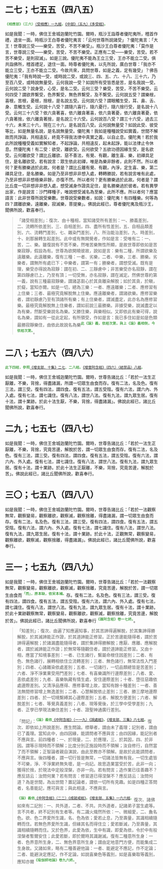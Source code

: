 # 二七；七五五（四八五）

<sup><font color="green">《相應部》（三六）[〈受相應〉一九經](https://github.com/gwsice/buddhism/blob/master/%E6%97%A9%E6%9C%9F/%E5%8D%97%E4%BC%A0%E7%9B%B8%E5%BA%94%E9%83%A8/04%E5%85%AD%E5%A4%84%E7%AF%87/36%20%E5%8F%97%E7%9B%B8%E5%BA%942.md#36_19)。[《中部》（五九）《多受經》](https://github.com/gwsice/buddhism/blob/master/%E6%97%A9%E6%9C%9F/%E5%8D%97%E4%BC%A0%E4%B8%AD%E9%83%A8/059%20%E5%A4%9A%E5%8F%97%E7%BB%8F.md)。</font></sup>

如是我聞：一時，佛住王舍城迦蘭陀竹園。爾時，瓶沙王詣尊者優陀夷所，稽首作禮，退坐一面。時瓶沙王白尊者優陀夷言：「云何世尊所說諸受」？優陀夷言：「大王！世尊說三受——樂受，苦受，不苦不樂受」。瓶沙王白尊者優陀夷：「莫作是言，世尊說三受——樂受，苦受，不苦不樂受。正應有二受——樂受，苦受。若不苦不樂受，是則寂滅」。如是三說。優陀夷不能為王立三受，王亦不能立二受。俱共詣佛所，稽首禮足，退住一面。時尊者優陀夷，以先所說，廣白世尊：「我亦不能立三受，王亦不能立二受。今故共來，具問世尊，如是之義，定有幾受」？佛告優陀夷：「我有時說一受，或時說二受，或說三、四、五、六、十八、三十六，乃至百八受，或時說無量受。云何我說一受？如說所有受皆悉是苦，是名我說一受。云何說二受？說身受，心受，是名二受。云何三受？樂受，苦受，不苦不樂受。云何四受？謂欲界繫受，色界繫受，無色界繫受，及不繫受。云何說五受？謂樂根，喜根，苦根，憂根，捨根，是名說五受。云何說六受？謂眼觸生受，耳、鼻、舌、身、意觸生受。云何說十八受？謂隨六喜行，隨六憂行，隨六捨行受，是名說十八受。云何三十六受？依六貪著喜，依六離貪著喜，依六貪著憂，依六離貪著憂，依六貪著捨，依六離貪著捨，是名說三十六受。云何說百八受？謂三十六受，過去三十六，未來三十六，現在三十六，是名說百八受。云何說無量受？如說此受、彼受等比，如是無量名說，是名說無量受。優陀夷！我如是種種說受如實義，世間不解故而共諍論，共相違反，終竟不得我法律中真實之義，以自止息。優陀夷！若於我此所說種種受義如實解知者，不起諍論，共相違反，起未起諍，能以法律止令休息。然優陀夷！有二受：欲受，離欲受。云何欲受？五欲功德因緣生受，是名欲受。云何離欲受？謂比丘離欲、惡不善法，有覺、有觀，離生喜、樂，初禪具足住，是名離欲受。若有說言：眾生依此初禪，唯是為樂非餘者，此則不然。所以者何？更有勝樂過於此故。何者是？謂比丘離有覺、有觀，內淨，定生喜、樂，第二禪具足住，是名勝樂。如是乃至非想非非想入處，轉轉勝說，若有說言唯有此處，乃至非想非非想極樂非餘，亦復不然。所以者何？更有勝樂過於此故。何者是？謂比丘度一切非想非非想入處，想受滅身作證具足住，是名勝樂過於彼者。若有異學出家，作是說言：沙門釋種子，唯說想受滅名為至樂，此所不應。所以者何？應當語言：此非世尊所說受樂數。世尊說受樂數者，如說：優陀夷！有四種樂。何等為四？謂離欲樂，遠離樂，寂滅樂，菩提樂」。佛說此經已，尊者優陀夷及瓶沙王，聞佛所說，歡喜奉行。

> 「諸受相差別」：復次、由十種相，當知諸受所有差別：一、勝義差別，二、流轉所依差別，三、自相差別，四、盡所有性差別，五、自相品類差別，六、流轉門差別，七、雜染門差別，八、所治能治差別，九、時差別，十、剎那展轉生起差別。此中或有無開覺者，作如是言：受唯有二：一、苦，二、樂。雖復說有不苦不樂，然唯苦樂無性所顯，是故世尊即依如是苦樂寂靜，假設為有。世尊為欲開曉彼故，說如是言：樂有二種，所謂欲樂及遠離樂。此遠離樂，復有三種：一者、劣樂，二者、中樂，三者、勝樂。劣樂者，謂無所有處已下；中樂者，謂第一有；勝樂者，謂想受滅。既有是理，樂受亦得說為寂靜：謂在初、二、三靜慮中；非苦樂受亦名寂靜，謂在第四靜慮已上，乃至有頂；一切受無，亦名寂靜，謂在滅定。然佛世尊約第一義，說有三種最寂靜樂，謂諸苾芻心於其貪離染解脫；如於其貪，於瞋，於癡，當知亦爾。如是一切，總為三樂：一者、應遠離樂；二者、應修習有上住樂；三者、最極究竟解脫無上住樂。應遠離樂者，謂諸欲樂。應修習樂者，謂初靜慮乃至有頂諸所有樂；有上住樂者，謂滅盡定，此亦名為應修習樂。最極究竟解脫無上住樂者，謂如前說三最勝樂。非據受樂，說滅盡定以為有樂，然斷受樂說名為樂。又勝住樂，與樂相似。又即依此有樂可得，說名為樂，謂如有一從此定起，有所領受，作如是言：我已多住如是如是色類最勝寂靜樂住，由依此故說名為樂<sup><font color="green">此《論》義，依經次第，與上《論》義相倒，今依經次第。</font></sup>。

# 二八；七五六（四八六）

<sup><font color="green">此下四經，參照[《增支部．十集》二七](https://github.com/gwsice/buddhism/blob/master/%E6%97%A9%E6%9C%9F/%E5%8D%97%E4%BC%A0%E5%A2%9E%E6%94%AF%E9%83%A8/23%20%E5%8D%81%E9%9B%86%203.md#27)、二八經。[《增壹阿含經》（四六）〈結禁品〉八經](https://github.com/gwsice/buddhism/blob/master/%E6%97%A9%E6%9C%9F/%E5%A2%9E%E4%B8%80%E9%98%BF%E5%90%AB%E7%BB%8F/42.md#46_8)。</font></sup>

如是我聞：一時，佛住王舍城迦蘭陀竹園。爾時，世尊告諸比丘：「若於一法生正厭離，不樂，背捨，得盡諸漏，所謂一切眾生由食而存。復有二法，名及色。復有三法，謂三受。復有四法，謂四食。復有五法，謂五受陰。復有六法，謂六內、外入處。復有七法，謂七識住。復有八法，謂世八法。復有九法，謂九眾生居。復有十法，謂十業跡。於此十法生厭，不樂，背捨，得盡諸漏」。佛說此經已，諸比丘聞佛所說，歡喜奉行。

# 二九；七五七（四八七）

如是我聞：一時，佛住王舍城迦蘭陀竹園。爾時，世尊告諸比丘：「若於一法生正厭離，不樂，背捨，究竟苦邊，解脫於苦，謂一切眾生由食而存。復有二法，名及色。復有三法，謂三受。復有四法，謂四食。復有五法，謂五受陰。復有六法，謂六內、外入處。復有七法，謂七識住。復有八法，謂世八法。復有九法，謂九眾生居。復有十法，謂十業跡。於此十法生正厭離，不樂，背捨，究竟苦邊，解脫於苦」。佛說此經已，諸比丘聞佛所說，歡喜奉行。

# 三〇；七五八（四八八）

如是我聞：一時，佛住王舍城迦蘭陀竹園。爾時，世尊告諸比丘：「若於一法觀察無常，觀察變易，觀察離欲，觀察滅，觀察捨離，得盡諸漏，謂一切眾生由食而存。復有二法，名及色。復有三法，謂三受。復有四法，謂四食。復有五法，謂五受陰。復有六法，謂六內、外入處。復有七法，謂七識住。復有八法，謂世八法。復有九法，謂九眾生居。復有十法，謂十業跡。於此十法，正觀無常，觀察變易，觀察離欲，觀察滅，觀察捨離，得盡諸漏」。佛說此經已，諸比丘聞佛所說，歡喜奉行。

# 三一；七五九（四八九）

如是我聞：一時，佛住王舍城迦蘭陀竹園。爾時，世尊告諸比丘：「若於一法觀察無常，觀察變易，觀察離欲，觀察滅，觀察捨離，究竟苦邊，解脫於苦，謂一切眾生由食而<sup><font color="green">「而」，原本缺，依宋本補。</font></sup>存。復有二法，名及色。復有三法，謂三受。復有四法，謂四食。復有五法，謂五受陰。復有六法，謂六內、外入處。復有七法，謂七識住。復有八法，謂世八法。復有九法，謂九眾生居。復有十法，謂十業跡。於此十業跡觀察無常，觀察變易，觀察離欲，觀察滅，觀察捨離，究竟苦邊，解脫於苦」。佛說此經已，諸比丘聞佛所說，歡喜奉行<sup><font color="green">《雜阿含經》卷一七終。</font></sup>。

> 「知差別」：復次、由遍了知應遍知事，於其苦諦得遍解脫，於其集諦得勝解脫，於其滅諦能正作證，於其道諦能正修習。正於苦邊能隨得者，謂於苦諦得遍解脫；於諸漏盡能隨得者，謂於集諦得勝解脫；應厭、應離、應解脫者，謂於滅諦能正作證；於無常等隨觀住者，謂於道諦能正修習。又由十相，應當了知境事差別：一者、已生諸行，繫屬命根住因差別；二者、有色、無色諸行，展轉相依住立流轉差別；三者、無色諸行，無常法性入門差別；四者、心諸雜染依處差別；五者、一切諸行，一切品類總皆是苦差別；六者、淨不淨業果受用門差別；七者、有喜樂識所行邊際差別；八者、愛、恚依處差別；九者、喜樂執藏有情生處，安住邊際差別；十者、墮往惡趣依處邊際差別。又清淨品應得、應修事增上故，當知有餘十種差別：一者、善法無間修習增上無逸差別；二者、心慧解脫依止差別；三者、勝三摩地邊際差別；四者、於一切境繫縛其心邊際差別；五者、解脫方便差別；六者、解脫差別；七者、等覺真義差別；八者、現等覺後，於三學中受學差別；九者、正學已學現法樂住差別；十者、證聖神通廣行差別。
>
> 「問記」：<sup><font color="green">《論》義依[《中阿含經》（一一九）《說處經》](https://github.com/gwsice/buddhism/blob/master/%E6%97%A9%E6%9C%9F/%E4%B8%AD%E9%98%BF%E5%90%AB%E7%BB%8F/29.md#119)。[《增支部．三集》六七經](https://github.com/gwsice/buddhism/blob/master/%E6%97%A9%E6%9C%9F/%E5%8D%97%E4%BC%A0%E5%A2%9E%E6%94%AF%E9%83%A8/03%20%E4%B8%89%E9%9B%86%207.md#67)。</font></sup>復次、即依如上所說差別，應生問論。標舉者，謂由未了義理；記別者，謂由已了義理。當知此中，由四因緣，能請問者不應與言；由四因緣，能記別者不應與言。前四種者：一、於現量，二、於應理，三、於其因，四、於非因。謂等示現時而不領解；比度分別正施設時而不領解；汝自修行，自然當了而不領解；正智論者親自演說，由此至教亦不領解。是故於此能請問者，不應與言。後四種者，謂一切行皆是無常，一切諸法皆無有我，一切生處皆不可樂，淨、不淨業終無失壞，是一向記。故思造業當受於苦，此非一向；獲得於捨，於現法中定般涅槃，亦非一向。若有問言；造作業已往善趣不？應反詰云：汝問何業？若有問言：修習道已得涅槃不？應反詰云：汝問何道？為是世間，為出世間？置記論者，謂依一切所有見趣。如是四種正答問者，名善能記，應可與言；與此相違，不應與言。
>
> <sup><font color="green">《論》義依[《中阿含經》（二二）《成就戒經》](https://github.com/gwsice/buddhism/blob/master/%E6%97%A9%E6%9C%9F/%E4%B8%AD%E9%98%BF%E5%90%AB%E7%BB%8F/05.md#22)。[《增支部．五集》一六六經](https://github.com/gwsice/buddhism/blob/master/%E6%97%A9%E6%9C%9F/%E5%8D%97%E4%BC%A0%E5%A2%9E%E6%94%AF%E9%83%A8/11%20%E4%BA%94%E9%9B%86%E7%BB%AD%202-4.md#166)。</font></sup>復次、諸佛如來有二記別：一、共外道，二者、不共。共外道者，記諸弟子當生處等。言不共者，終不記別有生者等。有二識火熾然所依：一、微細愛，二、麁名色。欲、色二界愛所生識，名、色為依；愛若止息，乃至壽量，其識相續隨轉而住。若無色界愛所生識，但緣其名而得住立；愛若斷滅，乃至壽量，其識相續隨轉而住。又於色界，此愛為依，生中有識，即愛為依，令於中有般涅槃者暫爾安住；此愛若斷，即於爾時其識謝滅。復有二種意所生身：一者、色界意所生身，二、無色界意所生身；謂由定地意門方便，而能集成二生身故。又諸如來，略有二種善避他論：一者、能避定不應記，作不定論；二者、能避決定應記，作不定論，如說喜樂色等義別，如是喜樂取等義別，應知亦爾<sup><font color="green">《瑜伽師地論》卷九六終。</font></sup>。

